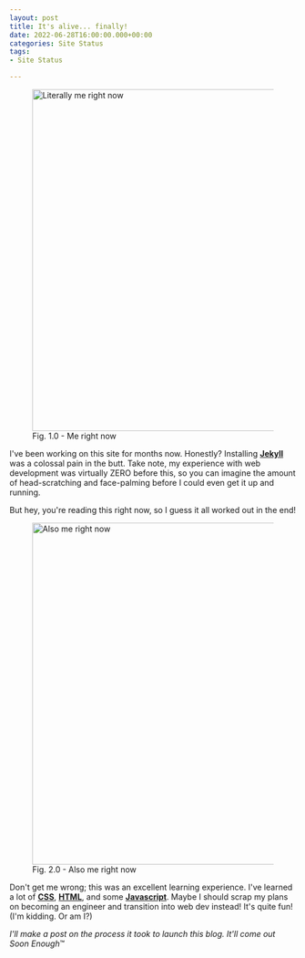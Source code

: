 ```yaml
---
layout: post
title: It's alive... finally!
date: 2022-06-28T16:00:00.000+00:00
categories: Site Status
tags:
- Site Status

---
```

<figure> <img src="https://cdn.discordapp.com/attachments/993410728088305734/993757362487828550/unknown.png" alt="Literally me right now" style="width:600px;"> <figcaption>Fig. 1.0 - Me right now</figcaption> </figure>

I've been working on this site for months now. Honestly? Installing [**Jekyll**](https://jekyllrb.com/) was a colossal pain in the butt. Take note, my experience with web development was virtually ZERO before this, so you can imagine the amount of head-scratching and face-palming before I could even get it up and running.

But hey, you're reading this right now, so I guess it all worked out in the end!

<figure> <img src="https://cdn.discordapp.com/attachments/993410728088305734/994119095517720737/039.jpg" alt="Also me right now" style="width:600px;"> <figcaption>Fig. 2.0 - Also me right now</figcaption> </figure>

Don't get me wrong; this was an excellent learning experience. I've learned a lot of [**CSS**](https://developer.mozilla.org/en-US/docs/Web/css), [**HTML**](https://developer.mozilla.org/en-US/docs/Web/HTML), and some [**Javascript**](https://developer.mozilla.org/en-US/docs/Web/javascript). Maybe I should scrap my plans on becoming an engineer and transition into web dev instead! It's quite fun! (I'm kidding. Or am I?)

_I'll make a post on the process it took to launch this blog. It'll come out Soon Enough_™